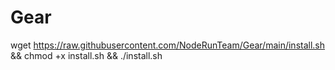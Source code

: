 # Gear

wget https://raw.githubusercontent.com/NodeRunTeam/Gear/main/install.sh && chmod +x install.sh && ./install.sh
